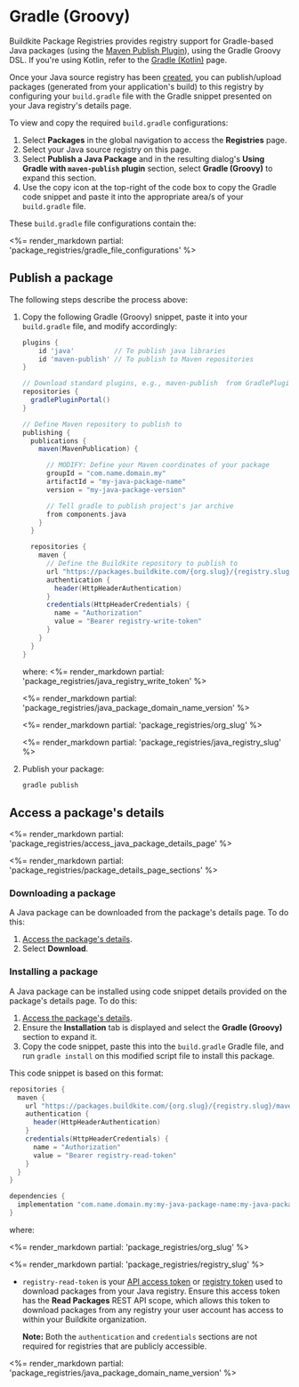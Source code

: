# Gradle (Groovy)

Buildkite Package Registries provides registry support for Gradle-based Java packages (using the [Maven Publish Plugin](https://docs.gradle.org/current/userguide/publishing_maven.html)), using the Gradle Groovy DSL. If you're using Kotlin, refer to the [Gradle (Kotlin)](/docs/package-registries/gradle-kotlin) page.

Once your Java source registry has been [created](/docs/package-registries/manage-registries#create-a-source-registry), you can publish/upload packages (generated from your application's build) to this registry by configuring your `build.gradle` file with the Gradle snippet presented on your Java registry's details page.

To view and copy the required `build.gradle` configurations:

1. Select **Packages** in the global navigation to access the **Registries** page.
1. Select your Java source registry on this page.
1. Select **Publish a Java Package** and in the resulting dialog's **Using Gradle with `maven-publish` plugin** section, select **Gradle (Groovy)** to expand this section.
1. Use the copy icon at the top-right of the code box to copy the Gradle code snippet and paste it into the appropriate area/s of your `build.gradle` file.

These `build.gradle` file configurations contain the:

<%= render_markdown partial: 'package_registries/gradle_file_configurations' %>

## Publish a package

The following steps describe the process above:

1. Copy the following Gradle (Groovy) snippet, paste it into your `build.gradle` file, and modify accordingly:

    ```gradle
    plugins {
        id 'java'          // To publish java libraries
        id 'maven-publish' // To publish to Maven repositories
    }

    // Download standard plugins, e.g., maven-publish  from GradlePluginPortal
    repositories {
      gradlePluginPortal()
    }

    // Define Maven repository to publish to
    publishing {
      publications {
        maven(MavenPublication) {

          // MODIFY: Define your Maven coordinates of your package
          groupId = "com.name.domain.my"
          artifactId = "my-java-package-name"
          version = "my-java-package-version"

          // Tell gradle to publish project's jar archive
          from components.java
        }
      }

      repositories {
        maven {
          // Define the Buildkite repository to publish to
          url "https://packages.buildkite.com/{org.slug}/{registry.slug}/maven2/"
          authentication {
            header(HttpHeaderAuthentication)
          }
          credentials(HttpHeaderCredentials) {
            name = "Authorization"
            value = "Bearer registry-write-token"
          }
        }
      }
    }
    ```

    where:
    <%= render_markdown partial: 'package_registries/java_registry_write_token' %>

    <%= render_markdown partial: 'package_registries/java_package_domain_name_version' %>

    <%= render_markdown partial: 'package_registries/org_slug' %>

    <%= render_markdown partial: 'package_registries/java_registry_slug' %>

1. Publish your package:

    ```bash
    gradle publish
    ```

## Access a package's details

<%= render_markdown partial: 'package_registries/access_java_package_details_page' %>

<%= render_markdown partial: 'package_registries/package_details_page_sections' %>

### Downloading a package

A Java package can be downloaded from the package's details page. To do this:

1. [Access the package's details](#access-a-packages-details).
1. Select **Download**.

### Installing a package

A Java package can be installed using code snippet details provided on the package's details page. To do this:

1. [Access the package's details](#access-a-packages-details).
1. Ensure the **Installation** tab is displayed and select the **Gradle (Groovy)** section to expand it.
1. Copy the code snippet, paste this into the `build.gradle` Gradle file, and run `gradle install` on this modified script file to install this package.

This code snippet is based on this format:

```gradle
repositories {
  maven {
    url "https://packages.buildkite.com/{org.slug}/{registry.slug}/maven2/"
    authentication {
      header(HttpHeaderAuthentication)
    }
    credentials(HttpHeaderCredentials) {
      name = "Authorization"
      value = "Bearer registry-read-token"
    }
  }
}

dependencies {
  implementation "com.name.domain.my:my-java-package-name:my-java-package-version"
}
```

where:

<%= render_markdown partial: 'package_registries/org_slug' %>

<%= render_markdown partial: 'package_registries/registry_slug' %>

- `registry-read-token` is your [API access token](https://buildkite.com/user/api-access-tokens) or [registry token](/docs/package-registries/manage-registries#configure-registry-tokens) used to download packages from your Java registry. Ensure this access token has the **Read Packages** REST API scope, which allows this token to download packages from any registry your user account has access to within your Buildkite organization.

    **Note:** Both the `authentication` and `credentials` sections are not required for registries that are publicly accessible.

<%= render_markdown partial: 'package_registries/java_package_domain_name_version' %>
